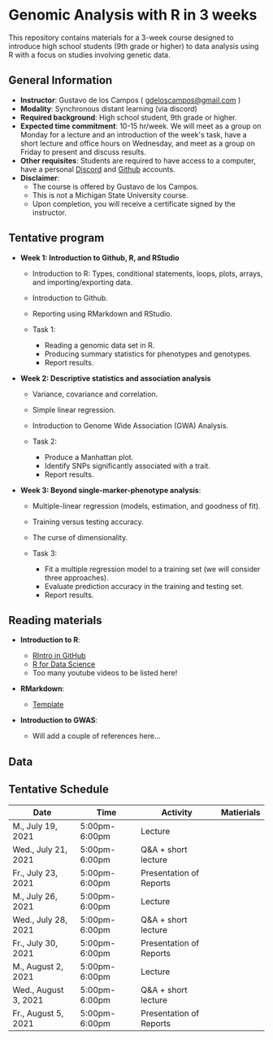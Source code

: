 # Genomic Analysis with R in 3 weeks

This repository contains materials for a 3-week course designed to introduce high school students (9th grade or higher) to data analysis using R with a focus on studies involving genetic data.

## General Information

   - **Instructor**: Gustavo de los Campos ( gdeloscampos@gmail.com )
   - **Modality**: Synchronous distant learning (via discord)
   - **Required background**: High school student, 9th grade or higher.
   - **Expected time commitment**: 10-15 hr/week. We will meet as a group on Monday for a lecture and an introduction of the week's task, have a short lecture and office hours on Wednesday, and meet as a group on Friday to present and discuss results.
   - **Other requisites**: Students are required to have access to a computer, have a personal [Discord](https://discord.com/) and  [Github](https://github.com/) accounts.
   - **Disclaimer**: 
      - The course is offered by Gustavo de los Campos. 
      - This is not a Michigan State University course. 
      - Upon completion, you will receive a certificate signed by the instructor.

## Tentative program

  - **Week 1: Introduction to Github, R, and RStudio**
      - Introduction to R: Types, conditional statements, loops, plots, arrays, and importing/exporting data.
      - Introduction to Github.
      - Reporting using RMarkdown and RStudio.
     
      - Task 1:
        - Reading a genomic data set in R.
        - Producing summary statistics for phenotypes and genotypes.
        - Report results.
        
  - **Week 2: Descriptive statistics and association analysis**
      - Variance, covariance and correlation.
      - Simple linear regression.
      - Introduction to Genome Wide Association (GWA) Analysis.
      
      - Task 2:
        - Produce a Manhattan plot.
        - Identify SNPs significantly associated with a trait.
        - Report results.
      
  - **Week 3: Beyond single-marker-phenotype analysis**:
      - Multiple-linear regression (models, estimation, and goodness of fit).
      - Training versus testing accuracy.
      - The curse of dimensionality.
      
      - Task 3:
        - Fit a multiple regression model to a training set (we will consider three approaches).
        - Evaluate prediction accuracy in the training and testing set.
        - Report results.

## Reading materials
  
  - **Introduction to R**:
  
    - [RIntro in GitHub](https://github.com/gdlc/STAT_COMP/blob/master/RIntro.md)
    - [R for Data Science](https://r4ds.had.co.nz/introduction.html)
    - Too many youtube videos to be listed here!
  
  - **RMarkdown**:
    -  [Template](https://github.com/gdlc/STAT_COMP/blob/master/RMarkdown_for_beginners.Rmd)
    
  - **Introduction to GWAS**:
    - Will add a couple of references here...
    
 ##  Data
 
 
 ## Tentative Schedule
 
 | Date	|  Time|	Activity	| Matierials
|-------|---------------|---------|------|
| M., July 19, 2021	|	5:00pm-6:00pm	| Lecture  |	 |
| Wed., July 21, 2021	|	5:00pm-6:00pm	| Q&A + short lecture| |
| Fr., July 23, 2021	|	5:00pm-6:00pm	| Presentation of Reports | |
| M., July 26, 2021	|	5:00pm-6:00pm	| Lecture  |	 |
| Wed., July 28, 2021	|	5:00pm-6:00pm	| Q&A + short lecture| |
| Fr., July 30, 2021	|	5:00pm-6:00pm	| Presentation of Reports | |
| M., August 2, 2021	|	5:00pm-6:00pm	| Lecture |	 |
| Wed., August 3, 2021	|	5:00pm-6:00pm	|  Q&A + short lecture | |
| Fr., August 5, 2021	|	5:00pm-6:00pm	| Presentation of Reports | |

